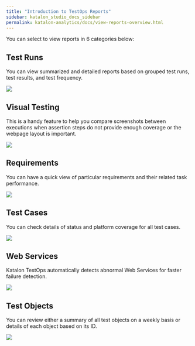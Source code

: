 ```yaml
---
title: "Introduction to TestOps Reports"
sidebar: katalon_studio_docs_sidebar
permalink: katalon-analytics/docs/view-reports-overview.html
---
```


You can select to view reports in 6 categories below: 


## Test Runs
You can view summarized and detailed reports based on grouped test runs, test results, and test frequency. 

![](https://github.com/katalon-studio/docs-images/blob/master/katalon-analytics/docs/view-reports-overview/report-test-run.png)


## Visual Testing
This is a handy feature to help you compare screenshots between executions when assertion steps do not provide enough coverage or the webpage layout is important.

![](https://github.com/katalon-studio/docs-images/blob/master/katalon-analytics/docs/view-reports-overview/report-visual-testing.png)


## Requirements
You can have a quick view of particular requirements and their related task performance.

![](https://github.com/katalon-studio/docs-images/blob/master/katalon-analytics/docs/view-reports-overview/report-requirement.png)


## Test Cases
You can check details of status and platform coverage for all test cases. 

![](https://github.com/katalon-studio/docs-images/blob/master/katalon-analytics/docs/view-reports-overview/report-test-case.png)


## Web Services
Katalon TestOps automatically detects abnormal Web Services for faster failure detection.

![](https://github.com/katalon-studio/docs-images/blob/master/katalon-analytics/docs/view-reports-overview/report-web-service.png)


## Test Objects
You can review either a summary of all test objects on a weekly basis or details of each object based on its ID. 

![](https://github.com/katalon-studio/docs-images/blob/master/katalon-analytics/docs/view-reports-overview/report-web-service.png)
